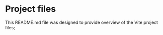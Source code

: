 # Project files
This README.md file was designed to provide overview of the Vite project files;

## 